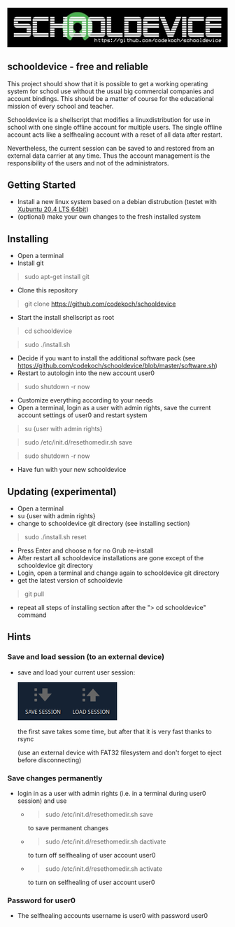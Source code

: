 ![schooldevice](https://github.com/codekoch/schooldevice/blob/master/schooldevice.jpg)
## schooldevice - free and reliable
This project should show that it is possible to get a working operating system for school use without the usual big commercial companies and account bindings. This should be a matter of course for the educational mission of every school and teacher.  

Schooldevice is a shellscript that modifies a linuxdistribution for use in school with one single offline account for multiple users.
The single offline account acts like a selfhealing account with a reset of all data after restart.

Nevertheless, the current session can be saved to and restored from an external data carrier at any time. Thus the account management is the responsibility of the users and not of the administrators.

## Getting Started
- Install a new linux system based on a debian distrubution (testet with <a href=https://xubuntu.org/>Xubuntu 20.4 LTS 64bit</a>)
- (optional) make your own changes to the fresh installed system
## Installing
- Open a terminal
- Install git
> sudo apt-get install git
- Clone this repository
> git clone https://github.com/codekoch/schooldevice
- Start the install shellscript as root 
> cd schooldevice

> sudo ./install.sh
- Decide if you want to install the additional software pack (see https://github.com/codekoch/schooldevice/blob/master/software.sh)
- Restart to autologin into the new account user0
> sudo shutdown -r now
- Customize everything according to your needs
- Open a terminal, login as a user with admin rights, save the current account settings of user0 and restart system
> su {user with admin rights}

> sudo /etc/init.d/resethomedir.sh save

> sudo shutdown -r now
- Have fun with your new schooldevice 

## Updating (experimental)
- Open a terminal
- su {user with admin rights}
- change to schooldevice git directory (see installing section)
> sudo ./install.sh reset 
- Press Enter and choose n for no Grub re-install 
- After restart all schooldevice installations are gone except of the schooldevice git directory
- Login, open a terminal and change again to schooldevice git directory
- get the latest version of schooldevie

> git pull

- repeat all steps of installing section after the "> cd schooldevice" command 

## Hints
### Save and load session (to an external device)
- save and load your current user session:

  ![saveloadsession](https://github.com/codekoch/schooldevice/blob/master/saveLoadSession.png)
  
  the first save takes some time, but after that it is very fast thanks to rsync
  
  (use an external device with FAT32 filesystem and don't forget to eject before disconnecting)

### Save changes permanently
- login in as a user with admin rights (i.e. in a terminal during user0 session) and use 
    
    - > sudo /etc/init.d/resethomedir.sh save

        to save permanent changes 

    - > sudo /etc/init.d/resethomedir.sh dactivate

        to turn off selfhealing of user account user0

    - > sudo /etc/init.d/resethomedir.sh activate

        to turn on selfhealing of user account user0
        
### Password for user0
- The selfhealing accounts username is user0 with password user0 


